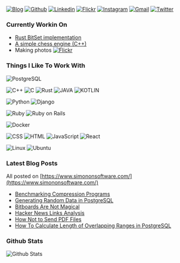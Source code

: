 
[![Blog](https://img.shields.io/badge/-Blog-000?style=flat&logo=&logoColor=white)](https://www.simononsoftware.com/)
[![Github](https://img.shields.io/badge/-Github-181717?style=flat&logo=Github&logoColor=white)](https://github.com/szymonlipinski)
[![Linkedin](https://img.shields.io/badge/-LinkedIn-0077B5?style=flat&logo=Linkedin&logoColor=white)](https://www.linkedin.com/in/szymonlipinski)
[![Flickr](https://img.shields.io/badge/-Flickr-0063DC?style=flat&labelColor=0063DC&logo=flickr&logoColor=white)](https://www.flickr.com/photos/189078704@N02/)
[![Instagram](https://img.shields.io/badge/-Instagram-E4405F?style=flat&labelColor=c13584&logo=instagram&logoColor=white)](https://www.instagram.com/szym_el/)
[![Gmail](https://img.shields.io/badge/-Gmail-D14836?style=flat&logo=Gmail&logoColor=white)](mailto:mabewlun@gmail.com)
[![Twitter](https://img.shields.io/badge/-Twitter-1DA1F2?style=flat&logo=Twitter&logoColor=white)](https://twitter.com/szymon_lipinski)

### Currently Workin On

* [Rust BitSet implementation](https://github.com/szymonlipinski/bitset)
* [A simple chess engine (C++)](https://github.com/szymonlipinski/slchess)
* Making photos [![Flickr](https://img.shields.io/badge/-Flickr-0063DC?style=flat&labelColor=0063DC&logo=flickr&logoColor=white)](https://www.flickr.com/photos/189078704@N02/)

### Things I Like To Work With

![PostgreSQL](https://img.shields.io/badge/-PostgreSQL-336791?style=flat&logo=PostgreSQL&logoColor=white)

![C++](https://img.shields.io/badge/-C++-00599C?style=flat&logo=C++&logoColor=white)
![C](https://img.shields.io/badge/-C-A8B9CC?style=flat&logo=C&logoColor=white)
![Rust](https://img.shields.io/badge/-Rust-c14438?style=flat&logo=Rust&logoColor=white)
![JAVA](https://img.shields.io/badge/-Java-007396?style=flat&logo=JAVA&logoColor=white)
![KOTLIN](https://img.shields.io/badge/-Kotlin-0095D5?style=flat&logo=JAVA&logoColor=white)

![Python](https://img.shields.io/badge/-Python-3776AB?style=flat&logo=Python&logoColor=white)
![Django](https://img.shields.io/badge/-Django-092E20?style=flat&logo=Django&logoColor=white)

![Ruby](https://img.shields.io/badge/-Ruby-CC342D?style=flat&logo=Ruby&logoColor=white)
![Ruby on Rails](https://img.shields.io/badge/-Ruby%20on%20Rails-CC0000?style=flat&logo=Ruby%20on%20Rails&logoColor=white)

![Docker](https://img.shields.io/badge/-Docker-2496ED?style=flat&logo=Docker&logoColor=white)

![CSS](https://img.shields.io/badge/-CSS-1572B6?style=flat&logo=CSS3&logoColor=white)
![HTML](https://img.shields.io/badge/-HTML-E34F26?style=flat&logo=HTML5&logoColor=white)
![JavaScript](https://img.shields.io/badge/-JavaScript-F7DF1E?style=flat&logo=JAVA&logoColor=white)
![React](https://img.shields.io/badge/-React-61DAFB?style=flat&logo=JAVA&logoColor=white)


![Linux](https://img.shields.io/badge/-Linux-FCC624?style=flat&logo=Linux&logoColor=white)
![Ubuntu](https://img.shields.io/badge/-Ubuntu-F7DF1E?style=flat&logo=Ubuntu&logoColor=white)








### Latest Blog Posts

All posted on [https://www.simononsoftware.com/](https://www.simononsoftware.com/)

* [Benchmarking Compression Programs](https://www.simononsoftware.com/benchmarking-compression-programs/)
* [Generating Random Data in PostgreSQL](https://www.simononsoftware.com/generating-random-data-in-postgresql/)
* [Bitboards Are Not Magical](https://www.simononsoftware.com/bitboards-are-not-magical/)
* [Hacker News Links Analysis](https://www.simononsoftware.com/hackernews-links-analysis/)
* [How Not to Send PDF Files](https://www.simononsoftware.com/how-not-to-send-pdf-files/)
* [How To Calculate Length of Overlapping Ranges in PostgreSQL](https://www.simononsoftware.com/how-to-calculate-length-of-overlapping-ranges-in-postgres/)


### Github Stats

![Github Stats](https://github-readme-stats.vercel.app/api?username=szymonlipinski&show_icons=true&hide_border=false&count_private=true)

